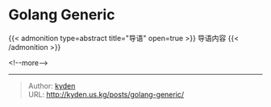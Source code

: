 # Golang Generic


{{&lt; admonition type=abstract title=&#34;导语&#34; open=true &gt;}}
导语内容
{{&lt; /admonition &gt;}}

&lt;!--more--&gt;


---

> Author: [kyden](https://github.com/kydance)  
> URL: http://kyden.us.kg/posts/golang-generic/  


